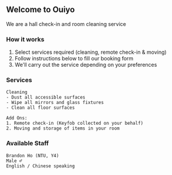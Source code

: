 ## Welcome to Ouiyo

We are a hall check-in and room cleaning service

### How it works

1. Select services required (cleaning, remote check-in & moving)
2. Follow instructions below to fill our booking form
3. We'll carry out the service depending on your preferences

### Services
```
Cleaning
- Dust all accessible surfaces 
- Wipe all mirrors and glass fixtures
- Clean all floor surfaces

Add Ons:
1. Remote check-in (Keyfob collected on your behalf)
2. Moving and storage of items in your room 
```

### Available Staff

```
Brandon Ho (NTU, Y4)
Male ♂️
English / Chinese speaking 
```
